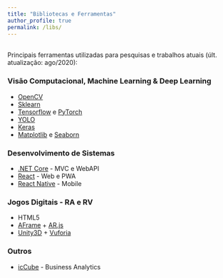 ```yaml
---
title: "Bibliotecas e Ferramentas"
author_profile: true
permalink: /libs/
---
```

<br>
Principais ferramentas utilizadas para pesquisas e trabalhos atuais (últ. atualização: ago/2020):

### Visão Computacional, Machine Learning & Deep Learning
* [OpenCV](https://opencv.org/about/)
* [Sklearn](https://scikit-learn.org/stable/)
* [Tensorflow](https://www.tensorflow.org/) e [PyTorch](https://pytorch.org/)
* [YOLO](https://pjreddie.com/darknet/yolo/)
* [Keras](https://keras.io/)
* [Matplotlib](https://matplotlib.org/) e [Seaborn](https://seaborn.pydata.org/)

### Desenvolvimento de Sistemas
* [.NET Core](https://dotnet.microsoft.com/download) - MVC e WebAPI
* [React](https://pt-br.reactjs.org/) - Web e PWA
* [React Native](https://reactnative.dev/) - Mobile

### Jogos Digitais - RA e RV
* HTML5
* [AFrame](https://aframe.io/) + [AR.js](https://ar-js-org.github.io/AR.js-Docs/)
* [Unity3D](https://unity3d.com/pt/get-unity/download) + [Vuforia](https://developer.vuforia.com/)

### Outros
* [icCube](https://www.iccube.com/) - Business Analytics